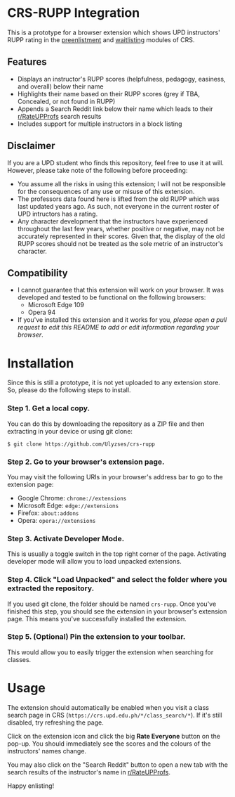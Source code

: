 # CRS-RUPP Integration
This is a prototype for a browser extension which shows UPD instructors' RUPP rating in the [preenlistment](https://crs.upd.edu.ph/preenlistment/) and [waitlisting](https://crs.upd.edu.ph/student_registration/) modules of CRS.

## Features

- Displays an instructor's RUPP scores (helpfulness, pedagogy, easiness, and overall) below their name
- Highlights their name based on their RUPP scores (grey if TBA, Concealed, or not found in RUPP)
- Appends a Search Reddit link below their name which leads to their [r/RateUPProfs](https://www.reddit.com/r/RateUPProfs/) search results
- Includes support for multiple instructors in a block listing

## Disclaimer

If you are a UPD student who finds this repository, feel free to use it at will. However, please take note of the following before proceeding:

- You assume all the risks in using this extension; I will not be responsible for the consequences of any use or misuse of this extension.
- The professors data found here is lifted from the old RUPP which was last updated years ago. As such, not everyone in the current roster of UPD intructors has a rating.
- Any character development that the instructors have experienced throughout the last few years, whether positive or negative, may not be accurately represented in their scores. Given that, the display of the old RUPP scores should not be treated as the sole metric of an instructor's character.

## Compatibility
- I cannot guarantee that this extension will work on your browser. It was developed and tested to be functional on the following browsers:
    - Microsoft Edge 109
    - Opera 94
- If you've installed this extension and it works for you, *please open a pull request to edit this README to add or edit information regarding your browser*.

# Installation

Since this is still a prototype, it is not yet uploaded to any extension store. So, please do the following steps to install.

### **Step 1.** Get a local copy.

You can do this by downloading the repository as a ZIP file and then extracting in your device or using git clone:

```
$ git clone https://github.com/Ulyzses/crs-rupp
```

### **Step 2.** Go to your browser's extension page.

You may visit the following URIs in your browser's address bar to go to the extension page:

- Google Chrome: `chrome://extensions`
- Microsoft Edge: `edge://extensions`
- Firefox: `about:addons`
- Opera: `opera://extensions`

### **Step 3.** Activate Developer Mode.

This is usually a toggle switch in the top right corner of the page. Activating developer mode will allow you to load unpacked extensions.

### **Step 4.** Click "Load Unpacked" and select the folder where you extracted the repository.

If you used git clone, the folder should be named `crs-rupp`. Once you've finished this step, you should see the extension in your browser's extension page. This means you've successfully installed the extension.


### **Step 5. (Optional)** Pin the extension to your toolbar.

This would allow you to easily trigger the extension when searching for classes.

# Usage

The extension should automatically be enabled when you visit a class search page in CRS (`https://crs.upd.edu.ph/*/class_search/*`). If it's still disabled, try refreshing the page.

Click on the extension icon and click the big **Rate Everyone** button on the pop-up. You should immediately see the scores and the colours of the instructors' names change.

You may also click on the "Search Reddit" button to open a new tab with the search results of the instructor's name in [r/RateUPProfs](htttps://reddit.com/r/RateUPProfs).

Happy enlisting!